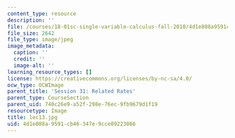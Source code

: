 ```yaml
---
content_type: resource
description: ''
file: /courses/18-01sc-single-variable-calculus-fall-2010/4d1e808a9591cb46347e9cce09223066_lec13.jpg
file_size: 2642
file_type: image/jpeg
image_metadata:
  caption: ''
  credit: ''
  image-alt: ''
learning_resource_types: []
license: https://creativecommons.org/licenses/by-nc-sa/4.0/
ocw_type: OCWImage
parent_title: 'Session 31: Related Rates'
parent_type: CourseSection
parent_uid: 740c26e9-a52f-298e-76ec-9fb9679d1f19
resourcetype: Image
title: lec13.jpg
uid: 4d1e808a-9591-cb46-347e-9cce09223066
---
```

